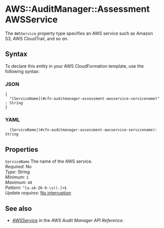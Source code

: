 # AWS::AuditManager::Assessment AWSService<a name="aws-properties-auditmanager-assessment-awsservice"></a>

 The `AWSService` property type specifies an AWS service such as Amazon S3, AWS CloudTrail, and so on\. 

## Syntax<a name="aws-properties-auditmanager-assessment-awsservice-syntax"></a>

To declare this entity in your AWS CloudFormation template, use the following syntax:

### JSON<a name="aws-properties-auditmanager-assessment-awsservice-syntax.json"></a>

```
{
  "[ServiceName](#cfn-auditmanager-assessment-awsservice-servicename)" : String
}
```

### YAML<a name="aws-properties-auditmanager-assessment-awsservice-syntax.yaml"></a>

```
  [ServiceName](#cfn-auditmanager-assessment-awsservice-servicename): String
```

## Properties<a name="aws-properties-auditmanager-assessment-awsservice-properties"></a>

`ServiceName`  <a name="cfn-auditmanager-assessment-awsservice-servicename"></a>
 The name of the AWS service\.   
*Required*: No  
*Type*: String  
*Minimum*: `1`  
*Maximum*: `40`  
*Pattern*: `^[a-zA-Z0-9-\s().]+$`  
*Update requires*: [No interruption](https://docs.aws.amazon.com/AWSCloudFormation/latest/UserGuide/using-cfn-updating-stacks-update-behaviors.html#update-no-interrupt)

## See also<a name="aws-properties-auditmanager-assessment-awsservice--seealso"></a>
+ [AWSService](https://docs.aws.amazon.com/audit-manager/latest/APIReference/API_AWSService.html) in the *AWS Audit Manager API Reference*\.

